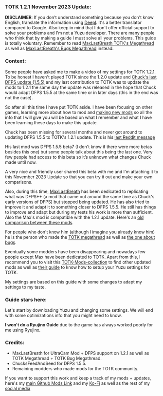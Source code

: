 ### TOTK 1.2.1 November 2023 Update:

**DISCLAIMER**: If you don't understand something because you don't know English, translate the information using [Deepl](https://www.deepl.com/). It's a better translator compared to Google. Also keep in mind that I don't offer official support to solve your problems and I'm not a Yuzu developer. There are many people who think that by making a guide I must solve all your problems. This guide is totally voluntary. Remember to read [MaxLastBreath TOTK's Megathread](https://www.reddit.com/user/Maxlastbreath/comments/148o725/tears_of_the_kingdom_yuzu_setup_guide_60_fps_up/) as well as [MaxLastBreath's Bugs Megathread](https://www.reddit.com/user/Maxlastbreath/comments/148p4wh/yuzu_totk_bugmegathread/) instead.

### Context:

Some people have asked me to make a video of my settings for TOTK 1.2.1. To be honest I haven't played TOTK since the 1.2.0 update and [Chuck's last DFPS update (1.5.5)](https://www.reddit.com/user/ChucksFeedAndSeed/comments/14xksce/beta1_totk_dynamicfps_v155beta1_custom_internal/) and my last contribution to TOTK was to update the mods to 1.2.1 the same day the update was released in the hope that Chuck would adapt DFPS 1.5.5 at the same time or in later days (this in the end was not the case). 

So after all this time I have put TOTK aside. I have been focusing on other games, learning more about how to mod and [making new mods](https://github.com/StevensND/switch-port-mods) so all the info that I will give you will be based on what I remember and what I have been learning these days to make this update.

Chuck has been missing for several months and never got around to updating DFPS 1.5.5 to TOTK's 1.2.1 update. This is his [last Reddit message](https://www.reddit.com/u/ChucksFeedAndSeed/comments/14xksce/comment/ju8qqth/?utm_source=share&utm_medium=web2x&context=3)

His last mod was DFPS 1.5.5 beta7 (I don't know if there were more betas besides this one) but some people talk about this being the last one. Very few people had access to this beta so it’s unknown what changes Chuck made until now.

A very nice and friendly user shared this beta with me and I'm attaching it to this November 2023 Update so that you can try it out and make your own comparisons.

Also, during this time, [MaxLastBreath](https://github.com/MaxLastBreath/TOTK-DFPS) has been dedicated to replicating what was DFPS++ (a mod that came out around the same time as Chuck's early versions of DFPS) but stopped being updated. He has also tried to improve it and adapt it to something closer to DFPS 1.5.5. He still has things to improve and adapt but during my tests his work is more than sufficient. Also the Max's mod is compatible with the 1.2.1 update. Here's an [old comparison between these mods](https://youtu.be/5zMMAq4hfsQ?si=fsD9EuvXXW7IjX4B). 

For people who don't know him (although I imagine you already know him) he is the person who made the [TOTK megathread](https://www.reddit.com/user/Maxlastbreath/comments/148o725/tears_of_the_kingdom_yuzu_setup_guide_60_fps_up/) as well as [the one about bugs](https://www.reddit.com/user/Maxlastbreath/comments/148p4wh/yuzu_totk_bugmegathread/). 

Eventually some modders have been disappearing and nowadays few people except Max have been dedicated to TOTK. Apart from this, I recommend you to visit this [TOTK-Mods-collection](https://github.com/hoverbike1/TOTK-Mods-collection/tree/main) to find other updated mods as well as [their guide](https://github.com/hoverbike1/TOTK-Mods-collection/blob/main/SETUP.md) to know how to setup your Yuzu settings for TOTK. 

My settings are based on this guide with some changes to adapt my settings to my taste. 

### Guide stars here:

Let's start by downloading Yuzu and changing some settings. We will end with some optimizations info that you might need to know.

**I won't do a Ryujinx Guide** due to the game has always worked poorly for me using Ryujinx.

### Credits:

- MaxLastBreath for UltraCam Mod + DFPS support on 1.2.1 as well as TOTK Megathread + TOTK Bug Megathread.
- ChucksFeedAndSeed for DFPS 1.5.5.
- Remaining modders who made mods for the TOTK community.

If you want to support this work and keep a track of my mods + updates, here's my [main Github Mods Link](https://github.com/StevensND/switch-port-mods) and my [Ko-Fi](https://ko-fi.com/stevenss) as well as the rest of my [social media](https://linktr.ee/stevenssv2)